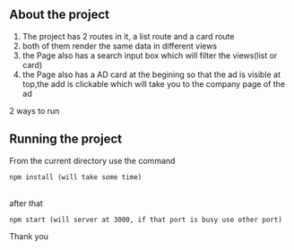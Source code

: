 ## About the project

1) The project has 2 routes in it, a list route and a card route
2) both of them render the same data in different views
3) the Page also has a search input box which will filter the views(list or card)
4) the Page also has a AD card at the begining so that the ad is visible at top,the add is clickable which will take you to the company page of the ad

2 ways to run 


## Running the project

From the current directory use the command 
```
npm install (will take some time)
```
<br>
after that


```
npm start (will server at 3000, if that port is busy use other port)
```

Thank you




